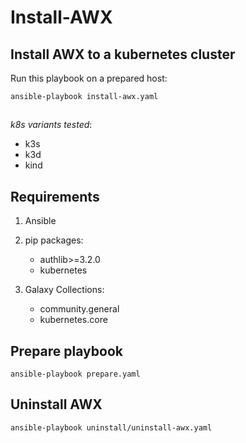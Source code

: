 # Install-AWX

## Install AWX to a kubernetes cluster

Run this playbook on a prepared host:

`ansible-playbook install-awx.yaml`
##


_k8s variants tested_:
- k3s
- k3d
- kind

## Requirements
1. Ansible
2. pip packages: 
    - authlib>=3.2.0
    - kubernetes
    
3. Galaxy Collections:
    - community.general 
    - kubernetes.core

## Prepare playbook 

`ansible-playbook prepare.yaml`

## Uninstall AWX

`ansible-playbook uninstall/uninstall-awx.yaml`
